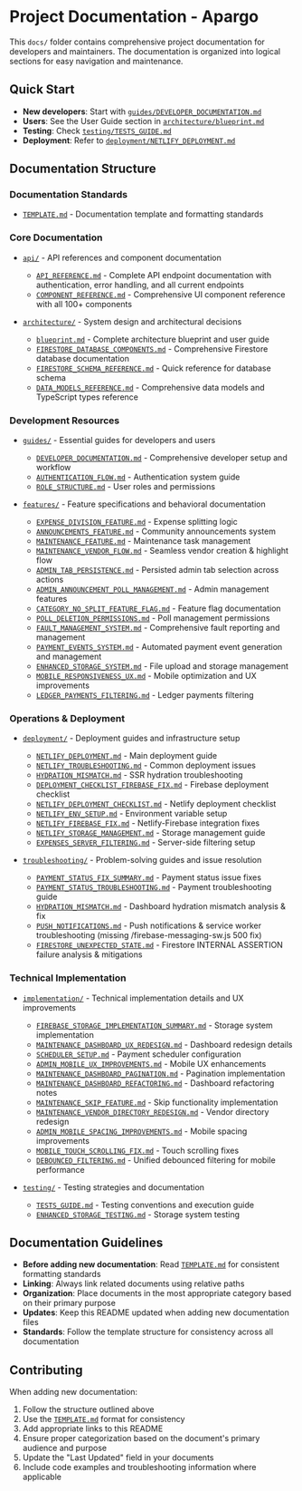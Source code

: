 # Project Documentation - Apargo

This `docs/` folder contains comprehensive project documentation for developers and maintainers. The documentation is organized into logical sections for easy navigation and maintenance.

## Quick Start

- **New developers**: Start with [`guides/DEVELOPER_DOCUMENTATION.md`](guides/DEVELOPER_DOCUMENTATION.md)
- **Users**: See the User Guide section in [`architecture/blueprint.md`](architecture/blueprint.md)
- **Testing**: Check [`testing/TESTS_GUIDE.md`](testing/TESTS_GUIDE.md)
- **Deployment**: Refer to [`deployment/NETLIFY_DEPLOYMENT.md`](deployment/NETLIFY_DEPLOYMENT.md)

## Documentation Structure

### Documentation Standards

- [`TEMPLATE.md`](TEMPLATE.md) - Documentation template and formatting standards

### Core Documentation

- [`api/`](api/) - API references and component documentation
  - [`API_REFERENCE.md`](api/API_REFERENCE.md) - Complete API endpoint documentation with authentication, error handling, and all current endpoints
  - [`COMPONENT_REFERENCE.md`](api/COMPONENT_REFERENCE.md) - Comprehensive UI component reference with all 100+ components

- [`architecture/`](architecture/) - System design and architectural decisions
  - [`blueprint.md`](architecture/blueprint.md) - Complete architecture blueprint and user guide
  - [`FIRESTORE_DATABASE_COMPONENTS.md`](architecture/FIRESTORE_DATABASE_COMPONENTS.md) - Comprehensive Firestore database documentation
  - [`FIRESTORE_SCHEMA_REFERENCE.md`](architecture/FIRESTORE_SCHEMA_REFERENCE.md) - Quick reference for database schema
  - [`DATA_MODELS_REFERENCE.md`](architecture/DATA_MODELS_REFERENCE.md) - Comprehensive data models and TypeScript types reference

### Development Resources

- [`guides/`](guides/) - Essential guides for developers and users
  - [`DEVELOPER_DOCUMENTATION.md`](guides/DEVELOPER_DOCUMENTATION.md) - Comprehensive developer setup and workflow
  - [`AUTHENTICATION_FLOW.md`](guides/AUTHENTICATION_FLOW.md) - Authentication system guide
  - [`ROLE_STRUCTURE.md`](guides/ROLE_STRUCTURE.md) - User roles and permissions

- [`features/`](features/) - Feature specifications and behavioral documentation
  - [`EXPENSE_DIVISION_FEATURE.md`](features/EXPENSE_DIVISION_FEATURE.md) - Expense splitting logic
  - [`ANNOUNCEMENTS_FEATURE.md`](features/ANNOUNCEMENTS_FEATURE.md) - Community announcements system
  - [`MAINTENANCE_FEATURE.md`](features/MAINTENANCE_FEATURE.md) - Maintenance task management
  - [`MAINTENANCE_VENDOR_FLOW.md`](features/MAINTENANCE_VENDOR_FLOW.md) - Seamless vendor creation & highlight flow
  - [`ADMIN_TAB_PERSISTENCE.md`](features/ADMIN_TAB_PERSISTENCE.md) - Persisted admin tab selection across actions
  - [`ADMIN_ANNOUNCEMENT_POLL_MANAGEMENT.md`](features/ADMIN_ANNOUNCEMENT_POLL_MANAGEMENT.md) - Admin management features
  - [`CATEGORY_NO_SPLIT_FEATURE_FLAG.md`](features/CATEGORY_NO_SPLIT_FEATURE_FLAG.md) - Feature flag documentation
  - [`POLL_DELETION_PERMISSIONS.md`](features/POLL_DELETION_PERMISSIONS.md) - Poll management permissions
  - [`FAULT_MANAGEMENT_SYSTEM.md`](features/FAULT_MANAGEMENT_SYSTEM.md) - Comprehensive fault reporting and management
  - [`PAYMENT_EVENTS_SYSTEM.md`](features/PAYMENT_EVENTS_SYSTEM.md) - Automated payment event generation and management
  - [`ENHANCED_STORAGE_SYSTEM.md`](features/ENHANCED_STORAGE_SYSTEM.md) - File upload and storage management
  - [`MOBILE_RESPONSIVENESS_UX.md`](features/MOBILE_RESPONSIVENESS_UX.md) - Mobile optimization and UX improvements
  - [`LEDGER_PAYMENTS_FILTERING.md`](features/LEDGER_PAYMENTS_FILTERING.md) - Ledger payments filtering

### Operations & Deployment

- [`deployment/`](deployment/) - Deployment guides and infrastructure setup
  - [`NETLIFY_DEPLOYMENT.md`](deployment/NETLIFY_DEPLOYMENT.md) - Main deployment guide
  - [`NETLIFY_TROUBLESHOOTING.md`](deployment/NETLIFY_TROUBLESHOOTING.md) - Common deployment issues
  - [`HYDRATION_MISMATCH.md`](deployment/HYDRATION_MISMATCH.md) - SSR hydration troubleshooting
  - [`DEPLOYMENT_CHECKLIST_FIREBASE_FIX.md`](deployment/DEPLOYMENT_CHECKLIST_FIREBASE_FIX.md) - Firebase deployment checklist
  - [`NETLIFY_DEPLOYMENT_CHECKLIST.md`](deployment/NETLIFY_DEPLOYMENT_CHECKLIST.md) - Netlify deployment checklist
  - [`NETLIFY_ENV_SETUP.md`](deployment/NETLIFY_ENV_SETUP.md) - Environment variable setup
  - [`NETLIFY_FIREBASE_FIX.md`](deployment/NETLIFY_FIREBASE_FIX.md) - Netlify-Firebase integration fixes
  - [`NETLIFY_STORAGE_MANAGEMENT.md`](deployment/NETLIFY_STORAGE_MANAGEMENT.md) - Storage management guide
  - [`EXPENSES_SERVER_FILTERING.md`](deployment/EXPENSES_SERVER_FILTERING.md) - Server-side filtering setup

- [`troubleshooting/`](troubleshooting/) - Problem-solving guides and issue resolution
  - [`PAYMENT_STATUS_FIX_SUMMARY.md`](troubleshooting/PAYMENT_STATUS_FIX_SUMMARY.md) - Payment status issue fixes
  - [`PAYMENT_STATUS_TROUBLESHOOTING.md`](troubleshooting/PAYMENT_STATUS_TROUBLESHOOTING.md) - Payment troubleshooting guide
  - [`HYDRATION_MISMATCH.md`](troubleshooting/HYDRATION_MISMATCH.md) - Dashboard hydration mismatch analysis & fix
  - [`PUSH_NOTIFICATIONS.md`](troubleshooting/PUSH_NOTIFICATIONS.md) - Push notifications & service worker troubleshooting (missing /firebase-messaging-sw.js 500 fix)
  - [`FIRESTORE_UNEXPECTED_STATE.md`](troubleshooting/FIRESTORE_UNEXPECTED_STATE.md) - Firestore INTERNAL ASSERTION failure analysis & mitigations

### Technical Implementation

- [`implementation/`](implementation/) - Technical implementation details and UX improvements
  - [`FIREBASE_STORAGE_IMPLEMENTATION_SUMMARY.md`](implementation/FIREBASE_STORAGE_IMPLEMENTATION_SUMMARY.md) - Storage system implementation
  - [`MAINTENANCE_DASHBOARD_UX_REDESIGN.md`](implementation/MAINTENANCE_DASHBOARD_UX_REDESIGN.md) - Dashboard redesign details
  - [`SCHEDULER_SETUP.md`](implementation/SCHEDULER_SETUP.md) - Payment scheduler configuration
  - [`ADMIN_MOBILE_UX_IMPROVEMENTS.md`](implementation/ADMIN_MOBILE_UX_IMPROVEMENTS.md) - Mobile UX enhancements
  - [`MAINTENANCE_DASHBOARD_PAGINATION.md`](implementation/MAINTENANCE_DASHBOARD_PAGINATION.md) - Pagination implementation
  - [`MAINTENANCE_DASHBOARD_REFACTORING.md`](implementation/MAINTENANCE_DASHBOARD_REFACTORING.md) - Dashboard refactoring notes
  - [`MAINTENANCE_SKIP_FEATURE.md`](implementation/MAINTENANCE_SKIP_FEATURE.md) - Skip functionality implementation
  - [`MAINTENANCE_VENDOR_DIRECTORY_REDESIGN.md`](implementation/MAINTENANCE_VENDOR_DIRECTORY_REDESIGN.md) - Vendor directory redesign
  - [`ADMIN_MOBILE_SPACING_IMPROVEMENTS.md`](implementation/ADMIN_MOBILE_SPACING_IMPROVEMENTS.md) - Mobile spacing improvements
  - [`MOBILE_TOUCH_SCROLLING_FIX.md`](implementation/MOBILE_TOUCH_SCROLLING_FIX.md) - Touch scrolling fixes
  - [`DEBOUNCED_FILTERING.md`](implementation/DEBOUNCED_FILTERING.md) - Unified debounced filtering for mobile performance

- [`testing/`](testing/) - Testing strategies and documentation
  - [`TESTS_GUIDE.md`](testing/TESTS_GUIDE.md) - Testing conventions and execution guide
  - [`ENHANCED_STORAGE_TESTING.md`](testing/ENHANCED_STORAGE_TESTING.md) - Storage system testing

## Documentation Guidelines

- **Before adding new documentation**: Read [`TEMPLATE.md`](TEMPLATE.md) for consistent formatting standards
- **Linking**: Always link related documents using relative paths
- **Organization**: Place documents in the most appropriate category based on their primary purpose
- **Updates**: Keep this README updated when adding new documentation files
- **Standards**: Follow the template structure for consistency across all documentation

## Contributing

When adding new documentation:

1. Follow the structure outlined above
2. Use the [`TEMPLATE.md`](TEMPLATE.md) format for consistency
3. Add appropriate links to this README
4. Ensure proper categorization based on the document's primary audience and purpose
5. Update the "Last Updated" field in your documents
6. Include code examples and troubleshooting information where applicable
